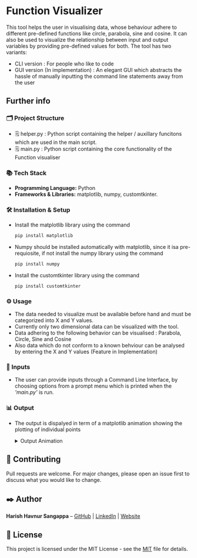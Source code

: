 # Function Visualizer

This tool helps the user in visualising data, whose behaviour adhere to different pre-defined functions like circle, parabola, sine and cosine. It can also be used to visualize the relationship between input and output variables by providing pre-defined values for both. The tool has two variants:
- CLI version : For people who like to code
- GUI version (In implementation) : An elegant GUI which abstracts the hassle of manually inputting the command line statements away from the user 

## Further info
### 🗂️ Project Structure
- 🗒️ helper.py : Python script containing the helper / auxillary funcitons which are used in the main script.
- 🗒️ main.py : Python script containing the core functionality of the Function visualiser

### 📚 Tech Stack
- **Programming Language:** Python
- **Frameworks & Libraries:** matplotlib, numpy, customtkinter.

### 🛠️ Installation & Setup
- Install the matplotlib library using the command 

    ```bash
    pip install matplotlib
    ```
- Numpy should be installed automatically with matplotlib, since it isa pre-requiosite, if not install the numpy library using the command

    ```bash
    pip install numpy
    ```
- Install the customtkinter library using the command 

    ```bash
    pip install customtkinter
    ```

### ⚙️ Usage
- The data needed to visualize must be available before hand and must be categorized into X and Y values. 
- Currently only two dimensional data can be visualized with the tool.
- Data adhering to the following behavior can be visualised : Parabola, Circle, Sine and Cosine
- Also data which do not conform  to a known behviour can be analysed by entering the X and Y values (Feature in Implementation)

### 📝 Inputs
- The user can provide inputs through a Command Line Interface, by choosing options from a prompt menu which is printed when the *'main.py'* is run.

### 📊 Output
- The output is dispalyed in term of a matplotlib animation showing the plotting of individual points  <br>

    <details>
        <summary>Output Animation</summary>
        <img src="Example-pie-chart.png" alt="Animation will follow" width="350" height="300">
    </details>

## 🤝 Contributing
Pull requests are welcome. For major changes, please open an issue first to discuss what you would like to change.

## ✒️ Author
**Harish Havnur Sangappa** – [GitHub](https://github.com/hhavnursangappa) | [LinkedIn](https://linkedin.com/in/harish-havnur-sangappa) | [Website](https://digitalresume-j4ae.onrender.com)

## 📜 License
This project is licensed under the MIT License - see the [MIT](https://choosealicense.com/licenses/mit/) file for details.

